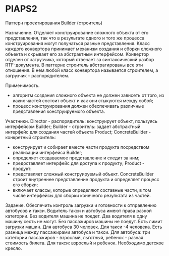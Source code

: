 # PIAPS2
Паттерн проектирования Builder (строитель)

Назначение.
Отделяет конструирование сложного объекта от его представления, так что в результате одного и того же процесса конструирования могут получаться разные представления.
Класс каждого конвертора принимает механизм создания и сборки сложного объекта и скрывает его за абстрактным интерфейсом. Конвертор отделен от загрузчика, который отвечает за синтаксический разбор RTF-документа.
В паттерне строитель абстрагированы все эти отношения. В нем любой класс конвертора называется строителем, а загрузчик – распорядителем.

Применимость.
- алгоритм создания сложного объекта не должен зависеть от того, из каких частей состоит объект и как они стыкуются между собой;
- процесс конструирования должен обеспечивать различные представления конструируемого объекта.

Участники.
Director - распорядитель: конструирует объект, пользуясь интерфейсом Builder;
Builder - строитель: задает абстрактный интерфейс для создания частей объекта Product;
ConcreteBuilder - конкретный строитель:
- конструирует и собирает вместе части продукта посредством реализации интерфейса Builder;
- определяет создаваемое представление и следит за ним;
- предоставляет интерфейс для доступа к продукту;
Product - продукт:
- представляет сложный конструируемый объект. ConcreteBuilder строит внутреннее представление продукта и определяет процесс его сборки;
- включает классы, которые определяют составные части, в том числе интерфейсы для сборки конечного результата из частей.

Задание. 
Обеспечить контроль загрузки и готовности к отправлению автобусов и такси. Водитель такси и автобуса имеют права разной категории. 
Без водителя машина не поедет. Два водителя в одну машину сесть не могут. Без пассажиров машины не поедут. Есть лимит загрузки машин. 
Для автобуса 30 человек. Для такси -4 человека.
Есть разница между пассажирами автобуса и такси.
Для автобуса: три категории пассажиров - взрослый, льготный, ребенок - разная стоимость билета.
Для такси: взрослый и ребенок. Необходимо детское кресло.

